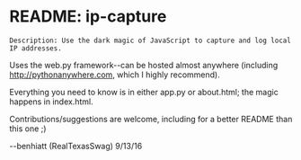 # README: ip-capture
	Description: Use the dark magic of JavaScript to capture and log local IP addresses.

Uses the web.py framework--can be hosted almost anywhere (including http://pythonanywhere.com, which I highly recommend).

Everything you need to know is in either app.py or about.html; the magic happens in index.html.

Contributions/suggestions are welcome, including for a better README than this one ;)

--benhiatt (RealTexasSwag) 9/13/16
